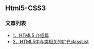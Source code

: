 Html5-CSS3
---

### 文章列表

- [1、HTML5 介绍篇](./CONTENTS/1.md)
- [2、HTML5中与类相关的扩充classList](./CONTENTS/2.md)